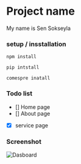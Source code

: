 # Project name
My name is Sen Sokseyla
### setup / insstallation
`npm install`

`pip intstall`

`comespre inatall`
### Todo list
- [] Home page
- [] About page
- [x] service page
### Screenshot
![Dasboard](dasboard.)
